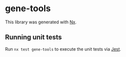 # gene-tools

This library was generated with [Nx](https://nx.dev).

## Running unit tests

Run `nx test gene-tools` to execute the unit tests via [Jest](https://jestjs.io).
